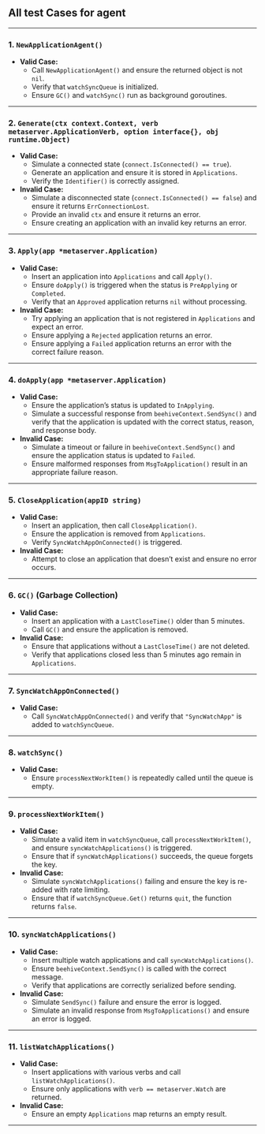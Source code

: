 
## All test Cases for agent

---

### **1. `NewApplicationAgent()`**
- **Valid Case:**  
  - Call `NewApplicationAgent()` and ensure the returned object is not `nil`.  
  - Verify that `watchSyncQueue` is initialized.  
  - Ensure `GC()` and `watchSync()` run as background goroutines.  

---

### **2. `Generate(ctx context.Context, verb metaserver.ApplicationVerb, option interface{}, obj runtime.Object)`**
- **Valid Case:**  
  - Simulate a connected state (`connect.IsConnected() == true`).  
  - Generate an application and ensure it is stored in `Applications`.  
  - Verify the `Identifier()` is correctly assigned.  
- **Invalid Case:**  
  - Simulate a disconnected state (`connect.IsConnected() == false`) and ensure it returns `ErrConnectionLost`.  
  - Provide an invalid `ctx` and ensure it returns an error.  
  - Ensure creating an application with an invalid key returns an error.  

---

### **3. `Apply(app *metaserver.Application)`**
- **Valid Case:**  
  - Insert an application into `Applications` and call `Apply()`.  
  - Ensure `doApply()` is triggered when the status is `PreApplying` or `Completed`.  
  - Verify that an `Approved` application returns `nil` without processing.  
- **Invalid Case:**  
  - Try applying an application that is not registered in `Applications` and expect an error.  
  - Ensure applying a `Rejected` application returns an error.  
  - Ensure applying a `Failed` application returns an error with the correct failure reason.  

---

### **4. `doApply(app *metaserver.Application)`**
- **Valid Case:**  
  - Ensure the application’s status is updated to `InApplying`.  
  - Simulate a successful response from `beehiveContext.SendSync()` and verify that the application is updated with the correct status, reason, and response body.  
- **Invalid Case:**  
  - Simulate a timeout or failure in `beehiveContext.SendSync()` and ensure the application status is updated to `Failed`.  
  - Ensure malformed responses from `MsgToApplication()` result in an appropriate failure reason.  

---

### **5. `CloseApplication(appID string)`**
- **Valid Case:**  
  - Insert an application, then call `CloseApplication()`.  
  - Ensure the application is removed from `Applications`.  
  - Verify `SyncWatchAppOnConnected()` is triggered.  
- **Invalid Case:**  
  - Attempt to close an application that doesn’t exist and ensure no error occurs.  

---

### **6. `GC()` (Garbage Collection)**
- **Valid Case:**  
  - Insert an application with a `LastCloseTime()` older than 5 minutes.  
  - Call `GC()` and ensure the application is removed.  
- **Invalid Case:**  
  - Ensure that applications without a `LastCloseTime()` are not deleted.  
  - Verify that applications closed less than 5 minutes ago remain in `Applications`.  

---

### **7. `SyncWatchAppOnConnected()`**
- **Valid Case:**  
  - Call `SyncWatchAppOnConnected()` and verify that `"SyncWatchApp"` is added to `watchSyncQueue`.  

---

### **8. `watchSync()`**
- **Valid Case:**  
  - Ensure `processNextWorkItem()` is repeatedly called until the queue is empty.  

---

### **9. `processNextWorkItem()`**
- **Valid Case:**  
  - Simulate a valid item in `watchSyncQueue`, call `processNextWorkItem()`, and ensure `syncWatchApplications()` is triggered.  
  - Ensure that if `syncWatchApplications()` succeeds, the queue forgets the key.  
- **Invalid Case:**  
  - Simulate `syncWatchApplications()` failing and ensure the key is re-added with rate limiting.  
  - Ensure that if `watchSyncQueue.Get()` returns `quit`, the function returns `false`.  

---

### **10. `syncWatchApplications()`**
- **Valid Case:**  
  - Insert multiple watch applications and call `syncWatchApplications()`.  
  - Ensure `beehiveContext.SendSync()` is called with the correct message.  
  - Verify that applications are correctly serialized before sending.  
- **Invalid Case:**  
  - Simulate `SendSync()` failure and ensure the error is logged.  
  - Simulate an invalid response from `MsgToApplications()` and ensure an error is logged.  

---

### **11. `listWatchApplications()`**
- **Valid Case:**  
  - Insert applications with various verbs and call `listWatchApplications()`.  
  - Ensure only applications with `verb == metaserver.Watch` are returned.  
- **Invalid Case:**  
  - Ensure an empty `Applications` map returns an empty result.  

---


